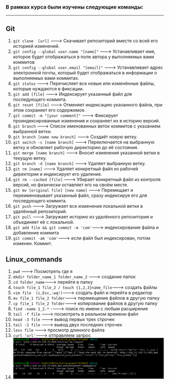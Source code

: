 ### В рамках курса были изучены следующие команды:
____________________________________________________
## Git
1. ```git clone  [url]``` ---> Скачивает репозиторий вместе со всей его историей изменений.
2. ```git config --global user.name "[name]"``` ---> Устанавливает имя, которое будет отображаться в поле автора у выполняемых вами коммитов
3. ```git config --global user.email "[email]"``` ---> Устанавливает адрес электронной почты, который будет отображаться в информации о выполняемых вами коммитах.
4. ```git status``` ---> Перечисляет все новые или изменённые файлы, которые нуждаются в фиксации.
5. ```git add [file]``` ---> Индексирует указанный файл для последующего коммита.
6. ```git reset [file]``` ---> Отменяет индексацию указанного файла, при этом сохраняет его содержимое.
7. ```git commit -m "[your comment]"``` ---> Фиксирует проиндексированные изменения и сохраняет их в историю версий.
8. ```git branch``` ---> Список именованных веток коммитов с указанием выбранной ветки.
9. ```git branch [name new branch]``` ---> Создаёт новую ветку.
10. ```git switch -c [name branch]``` ---> Переключается на выбранную ветку и обновляет рабочую директорию до её состояния.
11. ```git merge [name branch]``` ---> Вносит изменения указанной ветки в текущую ветку.
12. ```git branch -d [name branch]``` ---> Удаляет выбранную ветку.
13. ```git rm [name]``` ---> Удаляет конкретный файл из рабочей директории и индексирует его удаление.
14. ```git rm --cached [file]``` ---> Убирает конкретный файл из контроля версий, но физически оставляет его на своём месте.
15. ```git mv [original file] [new name]``` ---> Перемещает и переименовывает указанный файл, сразу индексируя его для последующего коммита.
16. ```git push``` ---> Загружает все изменения локальной ветки в удалённый репозиторий.
17. ```git pull``` ---> Загружает историю из удалённого репозитория и объединяет её с локальной.
18. ```git add file && git commit -m 'com'```---> индексирование файла и добавление коммита
19. ```git commit -am 'com'```---> если файл был индексирован, потом изменен. Коммит.

## Linux_commands
1. ```pwd``` ---> Посмотреть где я
2. ```mkdir folder_name_1 folder_name_2``` ---> создание папок
3. ```cd folder_name```---> перейти в папку
4. ```touch file_1 file_2 / touch {1,2,3}name_file```---> создать файлы
5. ```vim file  (i,Esc,:wq!)```---> создать файл и перейти в редактор
6. ```mv file_1 file_2 folder```---> перемещение файлов в другую папку
7. ```cp file_1 file_2 folder```---> копирование файлов в другую папку
8. ```find -name 1_2.*``` ----> поиск по имени с любым расширение
9. ```tail -f file``` ---> посмотреть в реальном времени файл 
10. ```head -3 file``` ---> вывод первых трех строчек
11. ```tail -2 file``` ---> вывод двух последних строчек
12. ```less file``` ---> просмотр длинного файла
13. ```curl 'url'```---> отправляем запрос
14. ![](Curl_Link.png)
